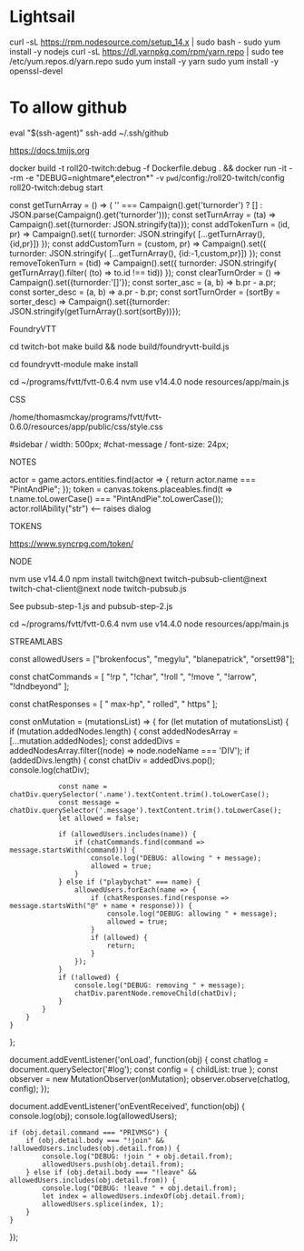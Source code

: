 # Lightsail

curl -sL https://rpm.nodesource.com/setup_14.x | sudo bash -
sudo yum install -y nodejs
curl -sL https://dl.yarnpkg.com/rpm/yarn.repo | sudo tee /etc/yum.repos.d/yarn.repo
sudo yum install -y yarn
sudo yum install -y openssl-devel

# To allow github
eval "$(ssh-agent)"
ssh-add ~/.ssh/github



https://docs.tmijs.org

docker build -t roll20-twitch:debug -f Dockerfile.debug . && docker run -it --rm -e "DEBUG=nightmare*,electron*" -v `pwd`/config:/roll20-twitch/config roll20-twitch:debug start



const getTurnArray = () => ( '' === Campaign().get('turnorder') ? [] : JSON.parse(Campaign().get('turnorder')));
const setTurnArray = (ta) => Campaign().set({turnorder: JSON.stringify(ta)});
const addTokenTurn = (id, pr) => Campaign().set({ turnorder: JSON.stringify( [...getTurnArray(), {id,pr}]) });
const addCustomTurn = (custom, pr) => Campaign().set({ turnorder: JSON.stringify( [...getTurnArray(), {id:-1,custom,pr}]) });
const removeTokenTurn = (tid) => Campaign().set({ turnorder: JSON.stringify( getTurnArray().filter( (to) => to.id !== tid)) });
const clearTurnOrder = () => Campaign().set({turnorder:'[]'});
const sorter_asc = (a, b) => b.pr - a.pr;
const sorter_desc = (a, b) => a.pr - b.pr;
const sortTurnOrder = (sortBy = sorter_desc) => Campaign().set({turnorder: JSON.stringify(getTurnArray().sort(sortBy))});

FoundryVTT

cd twitch-bot
make build && node build/foundryvtt-build.js

cd foundryvtt-module
make install

cd ~/programs/fvtt/fvtt-0.6.4
nvm use v14.4.0
node resources/app/main.js

CSS

/home/thomasmckay/programs/fvtt/fvtt-0.6.0/resources/app/public/css/style.css

#sidebar / width: 500px;
#chat-message / font-size: 24px;


NOTES

actor = game.actors.entities.find(actor => { return actor.name === "PintAndPie"; });
token = canvas.tokens.placeables.find(t => t.name.toLowerCase() === "PintAndPie".toLowerCase());
actor.rollAbility("str")  <-- raises dialog

TOKENS

https://www.syncrpg.com/token/

NODE

nvm use v14.4.0
npm install twitch@next twitch-pubsub-client@next twitch-chat-client@next
node twitch-pubsub.js

See pubsub-step-1.js and pubsub-step-2.js

cd ~/programs/fvtt/fvtt-0.6.4
nvm use v14.4.0
node resources/app/main.js

STREAMLABS


const allowedUsers = ["brokenfocus", "megylu", "blanepatrick", "orsett98"];

const chatCommands = [
    "!rp ",
    "!char",
    "!roll ",
    "!move ",
    "!arrow",
    "!dndbeyond"
];

const chatResponses = [
    " max-hp",
    " rolled",
    " https"
];


const onMutation = (mutationsList) => {
    for (let mutation of mutationsList) {
        if (mutation.addedNodes.length) {
            const addedNodesArray = [...mutation.addedNodes];
            const addedDivs = addedNodesArray.filter((node) => node.nodeName === 'DIV');
            if (addedDivs.length) {
                const chatDiv = addedDivs.pop();
                console.log(chatDiv);

                const name = chatDiv.querySelector('.name').textContent.trim().toLowerCase();
                const message = chatDiv.querySelector('.message').textContent.trim().toLowerCase();
                let allowed = false;

                if (allowedUsers.includes(name)) {
                    if (chatCommands.find(command => message.startsWith(command))) {
                        console.log("DEBUG: allowing " + message);
                        allowed = true;
                    }
                } else if ("playbychat" === name) {
                    allowedUsers.forEach(name => {
                        if (chatResponses.find(response => message.startsWith("@" + name + response))) {
                            console.log("DEBUG: allowing " + message);
                            allowed = true;
                        }
                        if (allowed) {
                            return;
                        }
                    });
                }
                if (!allowed) {
                    console.log("DEBUG: removing " + message);
                    chatDiv.parentNode.removeChild(chatDiv);
                }
            }
        }
    }
};


document.addEventListener('onLoad', function(obj) {
    const chatlog = document.querySelector('#log');
    const config = { childList: true };
    const observer = new MutationObserver(onMutation);
    observer.observe(chatlog, config);
});


document.addEventListener('onEventReceived', function(obj) {
    console.log(obj);
    console.log(allowedUsers);

    if (obj.detail.command === "PRIVMSG") {
        if (obj.detail.body === "!join" && !allowedUsers.includes(obj.detail.from)) {
            console.log("DEBUG: !join " + obj.detail.from);
            allowedUsers.push(obj.detail.from);
        } else if (obj.detail.body === "!leave" && allowedUsers.includes(obj.detail.from)) {
            console.log("DEBUG: !leave " + obj.detail.from);
            let index = allowedUsers.indexOf(obj.detail.from);
            allowedUsers.splice(index, 1);
        }
    }
});


